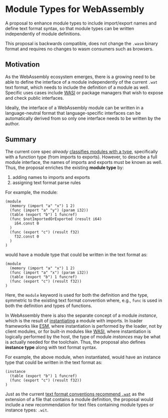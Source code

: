 # Module Types for WebAssembly

A proposal to enhance module types to include import/export names and define
text format syntax, so that module types can be written independently of
module definitions.

This proposal is backwards compatible, does not change the `.wasm` binary
format and requires no changes to wasm consumers such as browsers.

## Motivation

As the WebAssembly ecosystem emerges, there is a growing need to be able
to define the interface of a module independently of the current `.wat` text
format, which needs to include the definition of a module as well. Specific
uses cases include [WASI] or package managers that wish to expose and check
public interfaces.

Ideally, the interface of a WebAssembly module can be written in a
language-neutral format that language-specific interfaces can be automatically
derived from so only one interface needs to be written by the author.

## Summary

The current core spec *already* [classifies modules with a type][Module Validation],
specifically with a function type (from imports to exports). However, to describe
a full module interface, the names of imports and exports must be known as well.
Thus, the proposal enriches the existing **module type** by:
1. adding names to imports and exports
2. assigning text format parse rules

For example, the module:

```wasm
(module
  (memory (import "a" "x") 1 2)
  (func (import "a" "y") (param i32))
  (table (export "b") 1 funcref)
  (func $notImportedOrExported (result i64)
    i64.const 0
  )
  (func (export "c") (result f32)
    f32.const 0
  )
)
```

would have a module type that could be written in the text format as:

```wasm
(module
  (memory (import "a" "x") 1 2)
  (func (import "a" "x") (param i32))
  (table (export "b") 1 funcref)
  (func (export "c") (result f32))
)
```

Here, the `module` keyword is used for both the definition and the type,
symmetric to the existing text format convention where, e.g., `func` is used
in both the definition and types of functions.

In WebAssembly there is also the separate concept of a module *instance*,
which is the result of [instantiating] a module with imports. In loader
frameworks like [ESM], where instantiation is performed by the loader,
not by client modules, or for built-in modules like [WASI], where instantiation
is logically performed by the host, the type of module *instances* may be
what is actually needed for the toolchain. Thus, the proposal also defines
**instance type** along with text format syntax. 

For example, the above module, when instantiated, would have an instance type
that could be written in the text format as:

```wasm
(instance
  (table (export "b") 1 funcref)
  (func (export "c") (result f32))
)
```

Just as the current [text format conventions recommend `.wat`][WAT] as the
extension of a file that contains a module definition, the proposal would
include a new recommendation for text files containing module types or
instance types: `.wit`.


[WASI]: https://github.com/webassembly/wasi
[Module Validation]: https://webassembly.github.io/spec/core/valid/modules.html#valid-module
[WAT]: https://webassembly.github.io/spec/core/text/conventions.html
[instantiating]: https://webassembly.github.io/spec/core/appendix/embedding.html#embed-module-instantiate
[ESM]: https://github.com/WebAssembly/esm-integration

